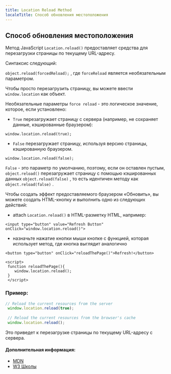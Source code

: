 ```yaml
---
title: Location Reload Method
localeTitle: Способ обновления местоположения
---
```

## Способ обновления местоположения

Метод JavaScript `Location.reload()` предоставляет средства для перезагрузки страницы по текущему URL-адресу.

Синтаксис следующий:

`object.reload(forcedReload);` , где `forceReload` является необязательным параметром.

Чтобы просто перезагрузить страницу, вы можете ввести `window.location` как объект.

Необязательные параметры `force reload` - это логическое значение, которое, если установлено:

*   `True` перезагружает страницу с сервера (например, не сохраняет данные, кэшированные браузером):
```
window.location.reload(true); 
```

*   `False` перезагружает страницу, используя версию страницы, кэшированную браузером.
```
window.location.reload(false); 
```

`False` - это параметр по умолчанию, поэтому, если он оставлен пустым, `object.reload()` перезагружает страницу с помощью кэшированных данных `object.reload(false)` , то есть идентичен методу как `object.reload(false)` .

Чтобы создать эффект предоставляемого браузером «Обновить», вы можете создать HTML-кнопку и выполнить одно из следующих действий:

*   attach `Location.reload()` в HTML-разметку HTML, например:
```
<input type="button" value="Refresh Button" onClick="window.location.reload()"> 
```

*   назначьте нажатие кнопки мыши кнопке с функцией, которая использует метод, где кнопка выглядит аналогично
```
<button type="button" onClick="reloadThePage()">Refresh!</button> 
```

```
<script> 
 function reloadThePage(){ 
    window.location.reload(); 
 } 
 </script> 
```

### Пример:

```javascript
// Reload the current resources from the server 
 window.location.reload(true); 
 
 // Reload the current resources from the browser's cache 
 window.location.reload(); 
```

Это приведет к перезагрузке страницы по текущему URL-адресу с сервера.

#### Дополнительная информация:

*   [MDN](https://developer.mozilla.org/docs/Web/API/Location/reload)
*   [W3 Школы](https://www.w3schools.com/jsref/met_loc_reload.asp)